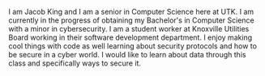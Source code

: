 I am Jacob King and I am a senior in Computer Science here at UTK. I am currently in the progress of obtaining my Bachelor's in Computer Science with a minor in cybersecurity. I am a student worker at Knoxville Utilities Board working in their software development department. I enjoy making cool things with code as well learning about security protocols and how to be secure in a cyber world. I would like to learn about data through this class and specifically ways to secure it.